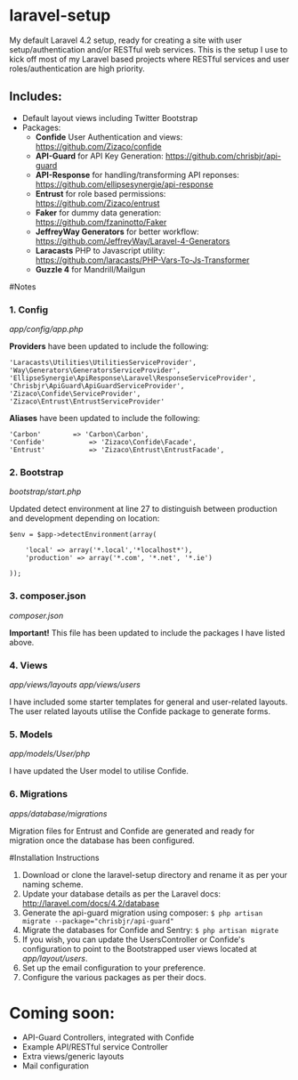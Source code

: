 # laravel-setup
My default Laravel 4.2 setup, ready for creating a site with user setup/authentication and/or RESTful web services. This is the setup I use to kick off most of my Laravel based projects where RESTful services and user roles/authentication are high priority.

## Includes:

* Default layout views including Twitter Bootstrap 
* Packages:
  * **Confide** User Authentication and views: https://github.com/Zizaco/confide
  * **API-Guard** for API Key Generation: https://github.com/chrisbjr/api-guard
  * **API-Response** for handling/transforming API reponses: https://github.com/ellipsesynergie/api-response
  * **Entrust** for role based permissions: https://github.com/Zizaco/entrust
  * **Faker** for dummy data generation: https://github.com/fzaninotto/Faker
  * **JeffreyWay Generators** for better workflow: https://github.com/JeffreyWay/Laravel-4-Generators
  * **Laracasts** PHP to Javascript utility: https://github.com/laracasts/PHP-Vars-To-Js-Transformer
  * **Guzzle 4** for Mandrill/Mailgun


#Notes

### 1. Config
*app/config/app.php*

**Providers** have been updated to include the following:

```
'Laracasts\Utilities\UtilitiesServiceProvider',
'Way\Generators\GeneratorsServiceProvider',
'EllipseSynergie\ApiResponse\Laravel\ResponseServiceProvider',
'Chrisbjr\ApiGuard\ApiGuardServiceProvider',
'Zizaco\Confide\ServiceProvider',
'Zizaco\Entrust\EntrustServiceProvider'
```

**Aliases** have been updated to include the following:

```
'Carbon'        => 'Carbon\Carbon',
'Confide' 			=> 'Zizaco\Confide\Facade',
'Entrust'    		=> 'Zizaco\Entrust\EntrustFacade',
```

### 2. Bootstrap
*bootstrap/start.php*

Updated detect environment at line 27 to distinguish between production and development depending on location:

```
$env = $app->detectEnvironment(array(

	'local' => array('*.local','*localhost*'),
    'production' => array('*.com', '*.net', '*.ie')

));
```

### 3. composer.json
*composer.json*

**Important!** This file has been updated to include the packages I have listed above.

### 4. Views
*app/views/layouts*
*app/views/users*

I have included some starter templates for general and user-related layouts. The user related layouts utilise the Confide package to generate forms.

### 5. Models
*app/models/User/php*

I have updated the User model to utilise Confide.

### 6. Migrations
*apps/database/migrations*

Migration files for Entrust and Confide are generated and ready for migration once the database has been configured.

#Installation Instructions

1. Download or clone the laravel-setup directory and rename it as per your naming scheme.
2. Update your database details as per the Laravel docs: http://laravel.com/docs/4.2/database
3. Generate the api-guard migration using composer:
  ```$ php artisan migrate --package="chrisbjr/api-guard"```
4. Migrate the databases for Confide and Sentry:
  ``` $ php artisan migrate ```
5. If you wish, you can update the UsersController or Confide's configuration to point to the Bootstrapped user views located at *app/layout/users*.
6. Set up the email configuration to your preference.
7. Configure the various packages as per their docs.

# Coming soon:
* API-Guard Controllers, integrated with Confide
* Example API/RESTful service Controller
* Extra views/generic layouts
* Mail configuration
